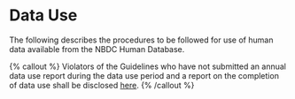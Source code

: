 # Data Use

The following describes the procedures to be followed for use of human data available from the NBDC Human Database.

{% callout %}
Violators of the Guidelines who have not submitted an annual data use report during the data use period and a report on the completion of data use shall be disclosed [here](https://humandbs.dbcls.jp/en/violation).
{% /callout %}
